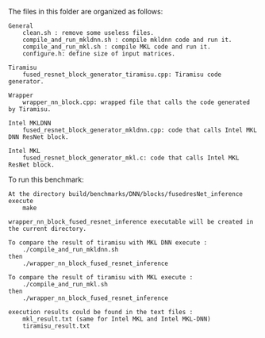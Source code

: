 The files in this folder are organized as follows:

    General
        clean.sh : remove some useless files.
        compile_and_run_mkldnn.sh : compile mkldnn code and run it. 
        compile_and_run_mkl.sh : compile MKL code and run it. 
        configure.h: define size of input matrices.

    Tiramisu
        fused_resnet_block_generator_tiramisu.cpp: Tiramisu code generator.

    Wrapper
        wrapper_nn_block.cpp: wrapped file that calls the code generated by Tiramisu.

    Intel MKLDNN
        fused_resnet_block_generator_mkldnn.cpp: code that calls Intel MKL DNN ResNet block. 

    Intel MKL
        fused_resnet_block_generator_mkl.c: code that calls Intel MKL ResNet block.

To run this benchmark:

    At the directory build/benchmarks/DNN/blocks/fusedresNet_inference execute 
	    make 

    wrapper_nn_block_fused_resnet_inference executable will be created in the current directory. 
    
    To compare the result of tiramisu with MKL DNN execute :
        ./compile_and_run_mkldnn.sh
    then 
        ./wrapper_nn_block_fused_resnet_inference

    To compare the result of tiramisu with MKL execute :
        ./compile_and_run_mkl.sh
    then 
        ./wrapper_nn_block_fused_resnet_inference
    
    execution results could be found in the text files : 
        mkl_result.txt (same for Intel MKL and Intel MKL-DNN)
        tiramisu_result.txt
        
